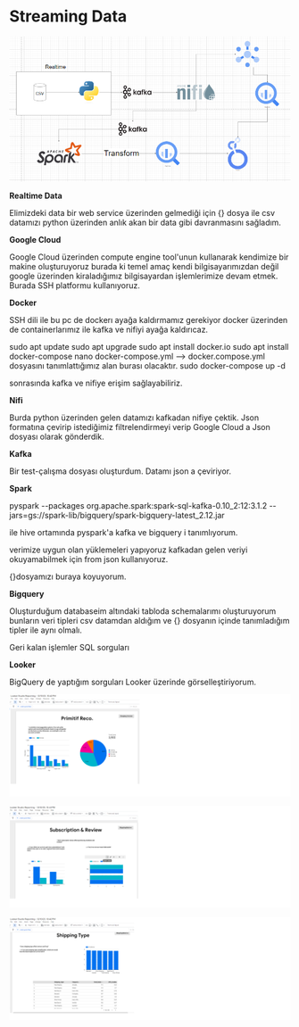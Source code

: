 # Streaming Data

![Pipeline Architect](mimari.png)

**Realtime Data**

Elimizdeki data bir web service üzerinden gelmediği için {} dosya ile csv datamızı python üzerinden anlık akan bir data gibi davranmasını sağladım.

**Google Cloud**

Google Cloud üzerinden compute engine tool'unun kullanarak kendimize bir makine oluşturuyoruz burada ki temel amaç kendi bilgisayarımızdan değil google üzerinden kiraladığımız bilgisayardan işlemlerimize devam etmek. Burada SSH platformu kullanıyoruz.

**Docker**

SSH dili ile bu pc de dockerı ayağa kaldırmamız gerekiyor docker üzerinden de containerlarımız ile kafka ve nifiyi ayağa kaldırıcaz.

sudo apt update
sudo apt upgrade
sudo apt install docker.io
sudo apt install docker-compose
nano docker-compose.yml --> docker.compose.yml dosyasını tanımlattığımız alan burası olacaktır.
sudo docker-compose up -d

sonrasında kafka ve nifiye erişim sağlayabiliriz.


**Nifi**

Burda python üzerinden gelen datamızı kafkadan nifiye çektik. Json formatına çevirip istediğimiz filtrelendirmeyi verip Google Cloud a Json dosyası olarak gönderdik.

**Kafka**

Bir test-çalışma dosyası oluşturdum. Datamı json a çeviriyor.

**Spark**

pyspark --packages org.apache.spark:spark-sql-kafka-0.10_2:12:3.1.2 --jars=gs://spark-lib/bigquery/spark-bigquery-latest_2.12.jar

ile hive ortamında pyspark'a kafka ve bigquery i tanımlıyorum.

verimize uygun olan yüklemeleri yapıyoruz kafkadan gelen veriyi okuyamabilmek için from json kullanıyoruz.

{}dosyamızı buraya koyuyorum.

**Bigquery**

Oluşturduğum databaseim altındaki tabloda schemalarımı oluşturuyorum bunların veri tipleri csv datamdan aldığım ve {} dosyanın içinde tanımladığım tipler ile aynı olmalı.

Geri kalan işlemler SQL sorguları

**Looker**

BigQuery de yaptığım sorguları Looker üzerinde görselleştiriyorum.

![q1 Solutions](q1LookerDashboard.png)

![q2 Solutions](q2LookerDashboard.png)

![q3 Solutions](q3LookerDashboard.png)


